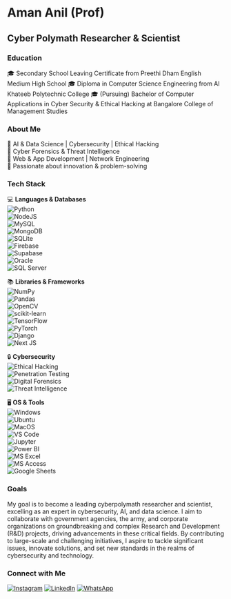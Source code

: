 # Aman Anil (Prof)

## Cyber Polymath Researcher & Scientist

### Education  
🎓 Secondary School Leaving Certificate from Preethi Dham English Medium High School
🎓 Diploma in Computer Science Engineering from Al Khateeb Polytechnic College
🎓 (Pursuing) Bachelor of Computer Applications in Cyber Security & Ethical Hacking at Bangalore College of Management Studies

### About Me  
🔹 AI & Data Science | Cybersecurity | Ethical Hacking  
🔹 Cyber Forensics & Threat Intelligence  
🔹 Web & App Development | Network Engineering  
🔹 Passionate about innovation & problem-solving  

### Tech Stack  
💻 **Languages & Databases**  
![Python](https://img.shields.io/badge/python-3670A0?style=for-the-badge&logo=python&logoColor=ffdd54)  
![NodeJS](https://img.shields.io/badge/node.js-6DA55F?style=for-the-badge&logo=node.js&logoColor=white)  
![MySQL](https://img.shields.io/badge/mysql-4479A1.svg?style=for-the-badge&logo=mysql&logoColor=white)  
![MongoDB](https://img.shields.io/badge/MongoDB-%234ea94b.svg?style=for-the-badge&logo=mongodb&logoColor=white)  
![SQLite](https://img.shields.io/badge/sqlite-%2307405e.svg?style=for-the-badge&logo=sqlite&logoColor=white)  
![Firebase](https://img.shields.io/badge/firebase-%23039BE5.svg?style=for-the-badge&logo=firebase)  
![Supabase](https://img.shields.io/badge/supabase-%233ECF8E.svg?style=for-the-badge&logo=supabase&logoColor=white)  
![Oracle](https://img.shields.io/badge/oracle-%23F80000.svg?style=for-the-badge&logo=oracle&logoColor=white)  
![SQL Server](https://img.shields.io/badge/sql_server-%234F5B93.svg?style=for-the-badge&logo=microsoftsqlserver&logoColor=white)  

📚 **Libraries & Frameworks**  
![NumPy](https://img.shields.io/badge/numpy-%23013243.svg?style=for-the-badge&logo=numpy&logoColor=white)  
![Pandas](https://img.shields.io/badge/pandas-%23150458.svg?style=for-the-badge&logo=pandas&logoColor=white)  
![OpenCV](https://img.shields.io/badge/opencv-%23white.svg?style=for-the-badge&logo=opencv&logoColor=white)  
![scikit-learn](https://img.shields.io/badge/scikit--learn-%23F7931E.svg?style=for-the-badge&logo=scikit-learn&logoColor=white)  
![TensorFlow](https://img.shields.io/badge/TensorFlow-%23FF6F00.svg?style=for-the-badge&logo=TensorFlow&logoColor=white)  
![PyTorch](https://img.shields.io/badge/PyTorch-%23EE4C2C.svg?style=for-the-badge&logo=PyTorch&logoColor=white)  
![Django](https://img.shields.io/badge/django-%23092E20.svg?style=for-the-badge&logo=django&logoColor=white)  
![Next JS](https://img.shields.io/badge/Next-black?style=for-the-badge&logo=next.js&logoColor=white)  

🔒 **Cybersecurity**  
![Ethical Hacking](https://img.shields.io/badge/ethical_hacking-%2300A8FF.svg?style=for-the-badge&logo=ethical-hacking&logoColor=white)  
![Penetration Testing](https://img.shields.io/badge/penetration_testing-%231E90FF.svg?style=for-the-badge&logo=security&logoColor=white)  
![Digital Forensics](https://img.shields.io/badge/digital_forensics-%23FF6F00.svg?style=for-the-badge&logo=security&logoColor=white)  
![Threat Intelligence](https://img.shields.io/badge/threat_intelligence-%232E8B57.svg?style=for-the-badge&logo=security&logoColor=white)  

🖥 **OS & Tools**  
![Windows](https://img.shields.io/badge/windows-%23009EFA.svg?style=for-the-badge&logo=windows&logoColor=white)  
![Ubuntu](https://img.shields.io/badge/ubuntu-%230079D6.svg?style=for-the-badge&logo=ubuntu&logoColor=white)  
![MacOS](https://img.shields.io/badge/macOS-%23000000.svg?style=for-the-badge&logo=apple&logoColor=white)  
![VS Code](https://img.shields.io/badge/visual%20studio%20code-%23007ACC.svg?style=for-the-badge&logo=visual-studio-code&logoColor=white)  
![Jupyter](https://img.shields.io/badge/jupyter-%23F37626.svg?style=for-the-badge&logo=jupyter&logoColor=white)  
![Power BI](https://img.shields.io/badge/powerbi-%23F2C811.svg?style=for-the-badge&logo=powerbi&logoColor=black)  
![MS Excel](https://img.shields.io/badge/MS_Excel-%2300A859.svg?style=for-the-badge&logo=microsoft-excel&logoColor=white)  
![MS Access](https://img.shields.io/badge/MS_Access-%23A4373A.svg?style=for-the-badge&logo=microsoft-access&logoColor=white)  
![Google Sheets](https://img.shields.io/badge/Google_Sheets-%2300A859.svg?style=for-the-badge&logo=googlesheets&logoColor=white) 

### Goals  
My goal is to become a leading cyberpolymath researcher and scientist, excelling as an expert in cybersecurity, AI, and data science. I aim to collaborate with government agencies, the army, and corporate organizations on groundbreaking and complex Research and Development (R&D) projects, driving advancements in these critical fields. By contributing to large-scale and challenging initiatives, I aspire to tackle significant issues, innovate solutions, and set new standards in the realms of cybersecurity and technology.  

### Connect with Me  
[![Instagram](https://img.shields.io/badge/Instagram-%23E4405F.svg?logo=Instagram&logoColor=white)](https://www.instagram.com/amananilofficial) [![LinkedIn](https://img.shields.io/badge/LinkedIn-%230077B5.svg?logo=linkedin&logoColor=white)](https://www.linkedin.com/in/amananilofficial)  [![WhatsApp](https://img.shields.io/badge/WhatsApp-25D366?logo=whatsapp&logoColor=white)](https://wa.me/+917892939127)  
